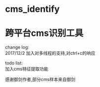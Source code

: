 # cms_identify

# 跨平台cms识别工具

change log:  
2017/12/2
  加入对多线程的支持,对ctrl+c的响应
  
todo list:  
  加入cms特征提取功能

感谢御剑作者,部分cms样本来自御剑
